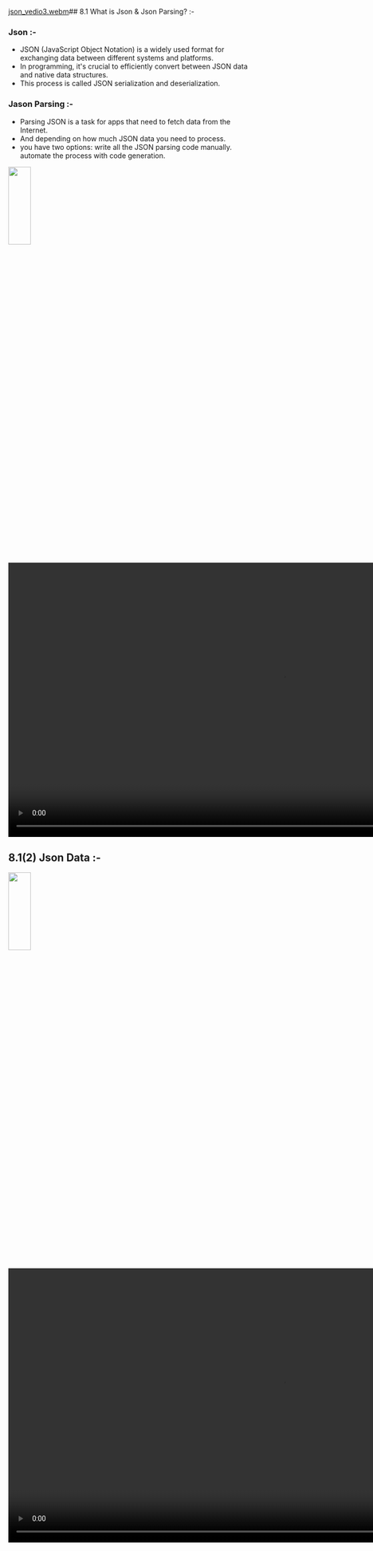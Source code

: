 [json_vedio3.webm](https://github.com/user-attachments/assets/b8b2008a-ba6b-42cd-8120-53b21cf63092)## 8.1 What is Json & Json Parsing? :-

### Json :-
- JSON (JavaScript Object Notation) is a widely used format for exchanging data between different systems and platforms.
- In programming, it's crucial to efficiently convert between JSON data and native data structures.
- This process is called JSON serialization and deserialization.

### Jason Parsing :-
- Parsing JSON is a task for apps that need to fetch data from the Internet.
- And depending on how much JSON data you need to process.
- you have two options: write all the JSON parsing code manually. automate the process with code generation.
<p>
  <img src = "https://github.com/user-attachments/assets/549bdd05-4af4-4173-adaf-6fd481825e5e " height = 20% width = 30%>
</p>

<div align="center">
<video height="550" src="https://github.com/user-attachments/assets/60c8471a-5625-4bc2-baf7-7e9ece164d4c">
</div>
  
## 8.1(2) Json Data :-
<p>
  <img src = "https://github.com/user-attachments/assets/db79b6aa-403d-47d7-8003-6aef581f82f5" height = 20% width = 30%>
</p>


<div align="center">
<video height="550" src="https://github.com/user-attachments/assets/353a41f0-ba8e-4f0b-8496-54263aaf0917">
</div>






